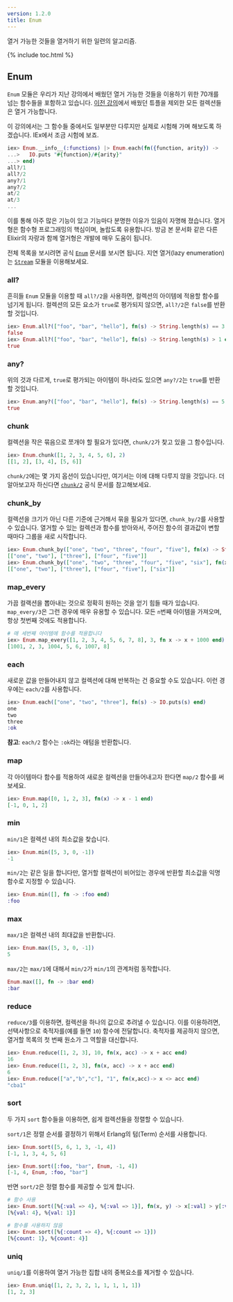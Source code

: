 ```yaml
---
version: 1.2.0
title: Enum
---
```


열거 가능한 것들을 열거하기 위한 일련의 알고리즘.

{% include toc.html %}

## Enum

`Enum` 모듈은 우리가 지난 강의에서 배웠던 열거 가능한 것들을 이용하기 위한 70개를 넘는 함수들을 포함하고 있습니다. [이전 강의](../collections/)에서 배웠던 튜플을 제외한 모든 컬렉션들은 열거 가능합니다.

이 강의에서는 그 함수들 중에서도 일부분만 다루지만 실제로 시험해 가며 해보도록 하겠습니다.
IEx에서 조금 시험에 보죠.

```elixir
iex> Enum.__info__(:functions) |> Enum.each(fn({function, arity}) ->
...>   IO.puts "#{function}/#{arity}"
...> end)
all?/1
all?/2
any?/1
any?/2
at/2
at/3
...
```

이를 통해 아주 많은 기능이 있고 기능마다 분명한 이유가 있음이 자명해 졌습니다.
열거형은 함수형 프로그래밍의 핵심이며, 놀랍도록 유용합니다.
방금 본 문서화 같은 다른 Elixir의 자랑과 함께 열거형은 개발에 매우 도움이 됩니다.

전체 목록을 보시려면 공식 [`Enum`](https://hexdocs.pm/elixir/Enum.html) 문서를 보시면 됩니다. 지연 열거(lazy enumeration)는 [`Stream`](https://hexdocs.pm/elixir/Stream.html) 모듈을 이용해보세요.


### all?

흔히들 `Enum` 모듈을 이용할 때 `all?/2`을 사용하면, 컬렉션의 아이템에 적용할 함수를 넘기게 됩니다. 컬렉션의 모든 요소가 `true`로 평가되지 않으면, `all?/2`은 `false`를 반환할 것입니다.

```elixir
iex> Enum.all?(["foo", "bar", "hello"], fn(s) -> String.length(s) == 3 end)
false
iex> Enum.all?(["foo", "bar", "hello"], fn(s) -> String.length(s) > 1 end)
true
```

### any?

위의 것과 다르게, `true`로 평가되는 아이템이 하나라도 있으면 `any?/2`는 `true`를 반환할 것입니다.

```elixir
iex> Enum.any?(["foo", "bar", "hello"], fn(s) -> String.length(s) == 5 end)
true
```

### chunk

컬렉션을 작은 묶음으로 쪼개야 할 필요가 있다면, `chunk/2`가 찾고 있을 그 함수입니다.

```elixir
iex> Enum.chunk([1, 2, 3, 4, 5, 6], 2)
[[1, 2], [3, 4], [5, 6]]
```

`chunk/2`에는 몇 가지 옵션이 있습니다만, 여기서는 이에 대해 다루지 않을 것입니다. 더 알아보고자 하신다면 [`chunk/2`](https://hexdocs.pm/elixir/Enum.html#chunk/2) 공식 문서를 참고해보세요.

### chunk_by

컬렉션을 크기가 아닌 다른 기준에 근거해서 묶을 필요가 있다면, `chunk_by/2`를 사용할 수 있습니다. 열거할 수 있는 컬렉션과 함수를 받아와서, 주어진 함수의 결과값이 변할 때마다 그룹을 새로 시작합니다.

```elixir
iex> Enum.chunk_by(["one", "two", "three", "four", "five"], fn(x) -> String.length(x) end)
[["one", "two"], ["three"], ["four", "five"]]
iex> Enum.chunk_by(["one", "two", "three", "four", "five", "six"], fn(x) -> String.length(x) end)
[["one", "two"], ["three"], ["four", "five"], ["six"]]
```

### map_every

가끔 컬랙션을 뽑아내는 것으로 정확히 원하는 것을 얻기 힘들 때가 있습니다. `map_every/3`은 그런 경우에 매우 유용할 수 있습니다. 모든 `n`번째 아이템을 가져오며, 항상 첫번째 것에도 적용합니다.

```elixir
# 매 세번째 아이템에 함수를 적용합니다
iex> Enum.map_every([1, 2, 3, 4, 5, 6, 7, 8], 3, fn x -> x + 1000 end)
[1001, 2, 3, 1004, 5, 6, 1007, 8]
```

### each

새로운 값을 만들어내지 않고 컬렉션에 대해 반복하는 건 중요할 수도 있습니다. 이런 경우에는 `each/2`를 사용합니다.

```elixir
iex> Enum.each(["one", "two", "three"], fn(s) -> IO.puts(s) end)
one
two
three
:ok
```

__참고__: `each/2` 함수는 `:ok`라는 애텀을 반환합니다.

### map

각 아이템마다 함수를 적용하여 새로운 컬렉션을 만들어내고자 한다면 `map/2` 함수를 써보세요.

```elixir
iex> Enum.map([0, 1, 2, 3], fn(x) -> x - 1 end)
[-1, 0, 1, 2]
```

### min

`min/1`은 컬렉션 내의 최소값을 찾습니다.

```elixir
iex> Enum.min([5, 3, 0, -1])
-1
```

`min/2`는 같은 일을 합니다만, 열거할 컬렉션이 비어있는 경우에 반환할 최소값을 익명 함수로 지정할 수 있습니다.

```elixir
iex> Enum.min([], fn -> :foo end)
:foo
```

### max

`max/1`은 컬렉션 내의 최대값을 반환합니다.

```elixir
iex> Enum.max([5, 3, 0, -1])
5
```

`max/2`는 `max/1`에 대해서 `min/2`가 `min/1`의 관계처럼 동작합니다.

```elixir
Enum.max([], fn -> :bar end)
:bar
```

### reduce

`reduce/3`를 이용하면, 컬렉션을 하나의 값으로 추려낼 수 있습니다. 이를 이용하려면, 선택사항으로 축적자를(예를 들면 `10`) 함수에 전달합니다. 축적자를 제공하지 않으면, 열거할 목록의 첫 번째 원소가 그 역할을 대신합니다.

```elixir
iex> Enum.reduce([1, 2, 3], 10, fn(x, acc) -> x + acc end)
16
iex> Enum.reduce([1, 2, 3], fn(x, acc) -> x + acc end)
6
iex> Enum.reduce(["a","b","c"], "1", fn(x,acc)-> x <> acc end)
"cba1"
```

### sort

두 가지 `sort` 함수들을 이용하면, 쉽게 컬렉션들을 정렬할 수 있습니다.

`sort/1`은 정렬 순서를 결정하기 위해서 Erlang의 텀(Term) 순서를 사용합니다.

```elixir
iex> Enum.sort([5, 6, 1, 3, -1, 4])
[-1, 1, 3, 4, 5, 6]

iex> Enum.sort([:foo, "bar", Enum, -1, 4])
[-1, 4, Enum, :foo, "bar"]
```

반면 `sort/2`은 정렬 함수를 제공할 수 있게 합니다.

```elixir
# 함수 사용
iex> Enum.sort([%{:val => 4}, %{:val => 1}], fn(x, y) -> x[:val] > y[:val] end)
[%{val: 4}, %{val: 1}]

# 함수를 사용하지 않음
iex> Enum.sort([%{:count => 4}, %{:count => 1}])
[%{count: 1}, %{count: 4}]
```

### uniq

`uniq/1`를 이용하여 열거 가능한 집합 내의 중복요소를 제거할 수 있습니다.

```elixir
iex> Enum.uniq([1, 2, 3, 2, 1, 1, 1, 1, 1])
[1, 2, 3]
```
